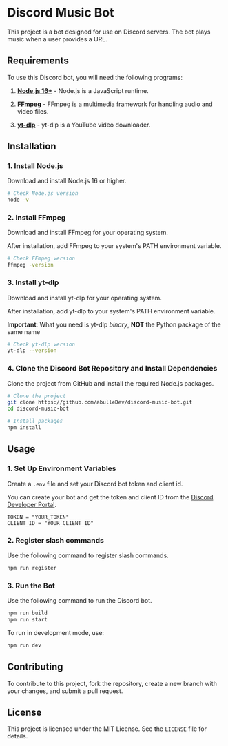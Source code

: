 # Discord Music Bot

This project is a bot designed for use on Discord servers. The bot plays music when a user provides a URL.

## Requirements

To use this Discord bot, you will need the following programs:

1. [**Node.js 16+**](https://nodejs.org) - Node.js is a JavaScript runtime.

2. [**FFmpeg**](https://ffmpeg.org/download.html) - FFmpeg is a multimedia framework for handling audio and video files.

3. [**yt-dlp**](https://github.com/yt-dlp/yt-dlp?tab=readme-ov-file#installation) - yt-dlp is a YouTube video downloader.

## Installation

### 1. Install Node.js

Download and install Node.js 16 or higher.

```bash
# Check Node.js version
node -v
```

### 2. Install FFmpeg

Download and install FFmpeg for your operating system.

After installation, add FFmpeg to your system's PATH environment variable.

```bash
# Check FFmpeg version
ffmpeg -version
```

### 3. Install yt-dlp

Download and install yt-dlp for your operating system.

After installation, add yt-dlp to your system's PATH environment variable.

**Important**: What you need is yt-dlp *binary*, **NOT** the Python package of the same name

```bash
# Check yt-dlp version
yt-dlp --version
```

### 4. Clone the Discord Bot Repository and Install Dependencies

Clone the project from GitHub and install the required Node.js packages.

```bash
# Clone the project
git clone https://github.com/abulleDev/discord-music-bot.git
cd discord-music-bot

# Install packages
npm install
```

## Usage

### 1. Set Up Environment Variables

Create a `.env` file and set your Discord bot token and client id.

You can create your bot and get the token and client ID from the [Discord Developer Portal](https://discord.com/developers/applications).

```properties
TOKEN = "YOUR_TOKEN"
CLIENT_ID = "YOUR_CLIENT_ID"
```

### 2. Register slash commands

Use the following command to register slash commands.

```bash
npm run register
```

### 3. Run the Bot

Use the following command to run the Discord bot.

```bash
npm run build
npm run start
```

To run in development mode, use:

```bash
npm run dev
```

## Contributing

To contribute to this project, fork the repository, create a new branch with your changes, and submit a pull request.

## License

This project is licensed under the MIT License. See the `LICENSE` file for details.

